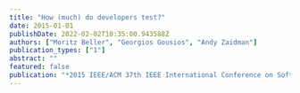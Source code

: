```yaml
---
title: "How (much) do developers test?"
date: 2015-01-01
publishDate: 2022-02-02T10:35:00.943588Z
authors: ["Moritz Beller", "Georgios Gousios", "Andy Zaidman"]
publication_types: ["1"]
abstract: ""
featured: false
publication: "*2015 IEEE/ACM 37th IEEE International Conference on Software Engineering*"
---
```


